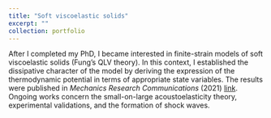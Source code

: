 ```yaml
---
title: "Soft viscoelastic solids"
excerpt: ""
collection: portfolio
---
```


After I completed my PhD, I became interested in finite-strain models of soft viscoelastic solids (Fung’s QLV theory). In this context, I established the dissipative character of the model by deriving the expression of the thermodynamic potential in terms of appropriate state variables. The results were published in <i>Mechanics Research Communications</i> (2021) [link](/publication/2020-12-05-mrc). Ongoing works concern the small-on-large acoustoelasticity theory, experimental validations, and the formation of shock waves.